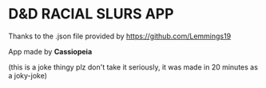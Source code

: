 # D&D RACIAL SLURS APP
Thanks to the .json file provided by https://github.com/Lemmings19

App made by **Cassiopeia**

(this is a joke thingy plz don't take it seriously, it was made in 20 minutes as a joky-joke)